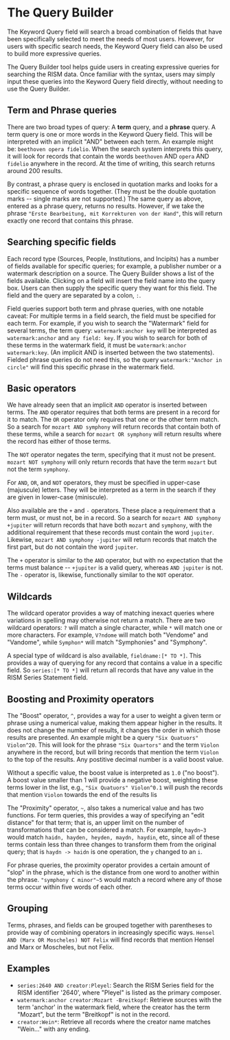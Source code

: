 # The Query Builder

The Keyword Query field will search a broad combination of fields that have been specifically selected to meet the needs of most users. However, for users with specific search needs, the Keyword Query field can also be used to build more expressive queries. 

The Query Builder tool helps guide users in creating expressive queries for searching the RISM data. Once familiar with the syntax, users may simply input these queries into the Keyword Query field directly, without needing to use the Query Builder.

## Term and Phrase queries

There are two broad types of query: A **term** query, and a **phrase** query. A term query is one or more words in the Keyword Query field. This will be interpreted with an implicit "AND" between each term. An example might be: `beethoven opera fidelio`. When the search system interprets this query, it will look for records that contain the words `beethoven` AND `opera` AND `fidelio` anywhere in the record. At the time of writing, this search returns around 200 results.

By contrast, a phrase query is enclosed in quotation marks and looks for a specific sequence of words together. (They must be the double quotation marks -- single marks are not supported.) The same query as above, entered as a phrase query, returns no results. However, if we take the phrase `"Erste Bearbeitung, mit Korrekturen von der Hand"`, this will return exactly one record that contains this phrase. 

## Searching specific fields

Each record type (Sources, People, Institutions, and Incipits) has a number of fields available for specific queries; for example, a publisher number or a watermark description on a source. The Query Builder shows a list of the fields available. Clicking on a field will insert the field name into the query box. Users can then supply the specific query they want for this field. The field and the query are separated by a colon, `:`. 

Field queries support both term and phrase queries, with one notable caveat: For multiple terms in a field search, the field must be specified for each term. For example, if you wish to search the "Watermark" field for several terms, the term query: `watermark:anchor key` will be interpreted as `watermark:anchor` and `any field: key`. If you wish to search for both of these terms in the watermark field, it must be `watermark:anchor watermark:key`. (An implicit AND is inserted between the two statements). Fielded phrase queries do not need this, so the query `watermark:"Anchor in circle"` will find this specific phrase in the watermark field.

## Basic operators

We have already seen that an implicit `AND` operator is inserted between terms. The `AND` operator requires that both terms are present in a record for it to match. The `OR` operator only requires that one or the other term match. So a search for `mozart AND symphony` will return records that contain both of these terms, while a search for `mozart OR symphony` will return results where the record has either of those terms.

The `NOT` operator negates the term, specifying that it must not be present. `mozart NOT symphony` will only return records that have the term `mozart` but not the term `symphony`.

For `AND`, `OR`, and `NOT` operators, they must be specified in upper-case (majuscule) letters. They will be interpreted as a term in the search if they are given in lower-case (miniscule).

Also available are the `+` and `-` operators. These place a requirement that a term must, or must not, be in a record. So a search for `mozart AND symphony +jupiter` will return records that have both `mozart` and `symphony`, with the additional requirement that these records must contain the word `jupiter`. Likewise, `mozart AND symphony -jupiter` will return records that match the first part, but do not contain the word `jupiter`. 

The `+` operator is similar to the `AND` operator, but with no expectation that the terms must balance -- `+jupiter` is a valid query, whereas `AND jupiter` is not. The `-` operator is, likewise, functionally similar to the `NOT` operator. 

## Wildcards

The wildcard operator provides a way of matching inexact queries where variations in spelling may otherwise not return a match. There are two wildcard operators: `?` will match a single character, while `*` will match one or more characters. For example, `V?ndome` will match both "Vendome" and "Vandome", while `Symphon*` will match "Symphonies" and "Symphony".

A special type of wildcard is also available, `fieldname:[* TO *]`. This provides a way of querying for any record that contains a value in a specific field. So `series:[* TO *]` will return all records that have any value in the RISM Series Statement field.

## Boosting and Proximity operators

The "Boost" operator, `^`, provides a way for a user to weight a given term or phrase using a numerical value, making them appear higher in the results. It does not change the number of results, it changes the order in which those results are presented. An example might be a query `"Six Quatuors" Violon^20`. This will look for the phrase `"Six Quartors"` and the term `Violon` anywhere in the record, but will bring records that mention the term `Violon` to the top of the results. Any postitive decimal number is a valid boost value.

Without a specific value, the boost value is interpreted as `1.0` ("no boost"). A boost value smaller than 1 will provide a negative boost, weighting these terms lower in the list, e.g., `"Six Quatuors" Violon^0.1` will push the records that mention `Violon` towards the end of the results lis

The "Proximity" operator, `~`, also takes a numerical value and has two functions. For term queries, this provides a way of specifying an "edit distance" for that term; that is, an upper limit on the number of transformations that can be considered a match. For example, `haydn~3` would match `haidn, hayden, heyden, maydn, haydin`, etc, since all of these terms contain less than three changes to transform them from the original query; that is `haydn -> haidn` is one operation, the `y` changed to an `i`.

For phrase queries, the proximity operator provides a certain amount of "slop" in the phrase, which is the distance from one word to another within the phrase. `"symphony C minor"~5` would match a record where any of those terms occur within five words of each other.

## Grouping

Terms, phrases, and fields can be grouped together with parentheses to provide way of combining operators in increasingly specific ways. `Hensel AND (Marx OR Moscheles) NOT Felix` will find records that mention Hensel and Marx or Moscheles, but not Felix.

## Examples

- `series:2640 AND creator:Pleyel`: Search the RISM Series field for the RISM identifier '2640', where "Pleyel" is listed as the primary composer. 
- `watermark:anchor creator:Mozart -Breitkopf`: Retrieve sources with the term 'anchor' in the watermark field, where the creator has the term "Mozart", but the term "Breitkopf" is not in the record.
- `creator:Wein*`: Retrieve all records where the creator name matches "Wein..." with any ending.

